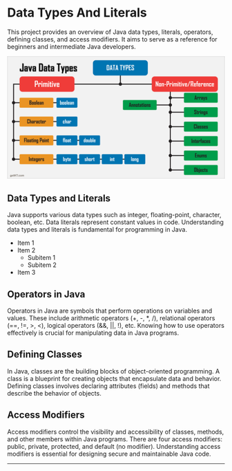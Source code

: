 # Data Types And Literals

This project provides an overview of Java data types, literals, operators, defining classes, and access modifiers. It aims to serve as a reference for beginners and intermediate Java developers.


[![Java Data Types](/Java%20Notes/images/Complete-set-of-Java-DATA-TYPES.png)](https://github.com/ashwinkol/Notes/tree/main/)



## Data Types and Literals

Java supports various data types such as integer, floating-point, character, boolean, etc. Data literals represent constant values in code. Understanding data types and literals is fundamental for programming in Java.

- Item 1
- Item 2
  - Subitem 1
  - Subitem 2
- Item 3



## Operators in Java

Operators in Java are symbols that perform operations on variables and values. These include arithmetic operators (+, -, *, /), relational operators (==, !=, >, <), logical operators (&&, ||, !), etc. Knowing how to use operators effectively is crucial for manipulating data in Java programs.

## Defining Classes

In Java, classes are the building blocks of object-oriented programming. A class is a blueprint for creating objects that encapsulate data and behavior. Defining classes involves declaring attributes (fields) and methods that describe the behavior of objects.

## Access Modifiers

Access modifiers control the visibility and accessibility of classes, methods, and other members within Java programs. There are four access modifiers: public, private, protected, and default (no modifier). Understanding access modifiers is essential for designing secure and maintainable Java code.

---
